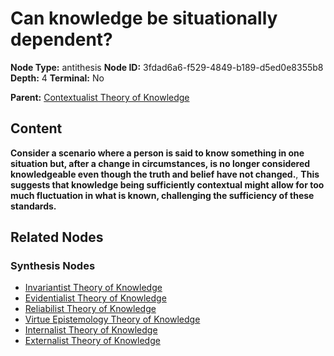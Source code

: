 # Can knowledge be situationally dependent?

**Node Type:** antithesis
**Node ID:** 3fdad6a6-f529-4849-b189-d5ed0e8355b8
**Depth:** 4
**Terminal:** No

**Parent:** [Contextualist Theory of Knowledge](contextualist-theory-of-knowledge-synthesis-d708d935-46f9-4994-b674-628e9f087220.md)

## Content

**Consider a scenario where a person is said to know something in one situation but, after a change in circumstances, is no longer considered knowledgeable even though the truth and belief have not changed.**, **This suggests that knowledge being sufficiently contextual might allow for too much fluctuation in what is known, challenging the sufficiency of these standards.**

## Related Nodes

### Synthesis Nodes

- [Invariantist Theory of Knowledge](invariantist-theory-of-knowledge-synthesis-945b1a50-c687-442a-8840-45e003d3422d.md)
- [Evidentialist Theory of Knowledge](evidentialist-theory-of-knowledge-synthesis-2b3b90d3-6e88-4bd5-ad2b-188c34b03da1.md)
- [Reliabilist Theory of Knowledge](reliabilist-theory-of-knowledge-synthesis-936caaff-3206-4551-8dbd-745de6b4e671.md)
- [Virtue Epistemology Theory of Knowledge](virtue-epistemology-theory-of-knowledge-synthesis-d538f646-bd4e-429f-b1d4-7210bd71e9ce.md)
- [Internalist Theory of Knowledge](internalist-theory-of-knowledge-synthesis-829d87eb-6b1f-4219-8e5a-4289b1448a0a.md)
- [Externalist Theory of Knowledge](externalist-theory-of-knowledge-synthesis-f00c2225-fb86-4684-a265-db7e2014cc0a.md)
